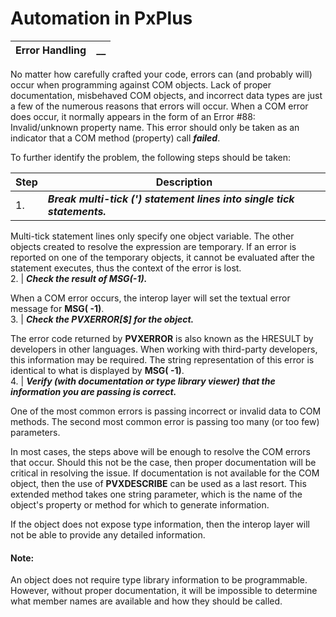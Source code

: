 # Automation in PxPlus

**Error Handling** |  **__**  
---|---  
  
No matter how carefully crafted your code, errors can (and probably will) occur when programming against COM objects. Lack of proper documentation, misbehaved COM objects, and incorrect data types are just a few of the numerous reasons that errors will occur. When a COM error does occur, it normally appears in the form of an Error #88: Invalid/unknown property name. This error should only be taken as an indicator that a COM method (property) call **_failed_**.

To further identify the problem, the following steps should be taken:

**Step** |  **Description**  
---|---  
1. |  **_Break multi-tick (') statement lines into single tick statements._**  
  
Multi-tick statement lines only specify one object variable. The other objects created to resolve the expression are temporary. If an error is reported on one of the temporary objects, it cannot be evaluated after the statement executes, thus the context of the error is lost.  
2. |  **_Check the result of MSG(-1)._**   
  
When a COM error occurs, the interop layer will set the textual error message for **MSG( -1)**.  
3. |  **_Check the PVXERROR[$] for the object._**   
  
The error code returned by **PVXERROR** is also known as the HRESULT by developers in other languages. When working with third-party developers, this information may be required. The string representation of this error is identical to what is displayed by **MSG( -1)**.  
4. |  **_Verify (with documentation or type library viewer) that the information you are passing is correct._**  
  
One of the most common errors is passing incorrect or invalid data to COM methods. The second most common error is passing too many (or too few) parameters.  
  
In most cases, the steps above will be enough to resolve the COM errors that occur. Should this not be the case, then proper documentation will be critical in resolving the issue. If documentation is not available for the COM object, then the use of **PVXDESCRIBE** can be used as a last resort. This extended method takes one string parameter, which is the name of the object's property or method for which to generate information.

If the object does not expose type information, then the interop layer will not be able to provide any detailed information.

#### **Note:**  
An object does not require type library information to be programmable. However, without proper documentation, it will be impossible to determine what member names are available and how they should be called.
